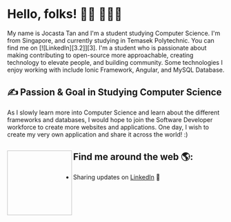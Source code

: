 # Hello, folks! 👋🏾 👩🏾‍💻

My name is Jocasta Tan and I'm a student studying Computer Science. I'm from Singapore, and currently studying in Temasek Polytechnic. You can find me on [![LinkedIn][3.2]][3].
I'm a student who is passionate about making contributing to open-source more approachable, creating technology to elevate people, and building community. Some technologies I enjoy working with include Ionic Framework, Angular, and MySQL Database. 

## &#x270d; Passion & Goal in Studying Computer Science

As I slowly learn more into Computer Science and learn about the different frameworks and databases, I would hope to join the Software Developer workforce to create more websites and applications. One day, I wish to create my very own application and share it across the world! :)

## Find me around the web 🌎: <a href="https://github.com/sponsors/M0nica"><img align="left" width="150" height="150"></a>
- Sharing updates on <a href="https://www.linkedin.com/in/jocasta-tan-4b67161a7/">LinkedIn</a> 💼
